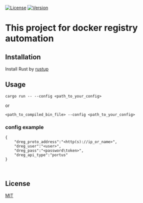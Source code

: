 [![License](https://img.shields.io/badge/license-MIT-green)](https://choosealicense.com/licenses/mit/)
[![Version](https://img.shields.io/badge/version-0.1.0-blue)]()

# This project for docker registry automation

## Installation

Install Rust by [rustup](https://rustup.rs/)

## Usage 

```cargo run -- --config <path_to_your_config>``` 

or 

```<path_to_compiled_bin_file> --config <path_to_your_config>```

### config example

```
{
    "dreg_proto_address":"<http(s)://ip_or_name>",
    "dreg_user":"<user>",
    "dreg_pass":"<password\token>",
    "dreg_api_type":"portus"
}



```


## License

[MIT](https://choosealicense.com/licenses/mit/)
